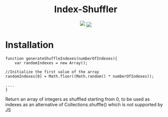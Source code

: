 <div align="center">
  <h1 align="center">Index-Shuffler</h1>
  <a align="center" href="http://javascript.com"><img src="https://www.javascript.com/images/favicon.ico"/></a>
  <img align="center" src="https://img.shields.io/npm/l/express.svg"/>
</div>

# Installation

```
function generateShuffleIndexes(numberOfIndexes){
	var randomIndexes = new Array();

//Initialize the first value of the array
randomIndexes[0] = Math.floor((Math.random() * numberOfIndexes));

....
}
```

Return an array of integers as shuffled starting from 0, to be used as indexes as an alternative of Collections.shuffle() which is not supported by JS
